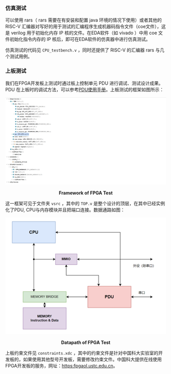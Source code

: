 ### 仿真测试

可以使用 rars（ rars 需要在有安装和配置 java 环境的情况下使用）或者其他的 RISC-V 汇编器对写好的用于测试的汇编程序生成机器码指令文件（coe文件），这是 verilog 用于初始化内存 IP 核的文件。在EDA软件（如 vivado ）中用 coe 文件初始化指令内存的 IP 核后，即可在EDA软件的仿真器中进行仿真测试。

仿真测试的代码见 `CPU_testbench.v` ，同时还提供了 RISC-V 的汇编器 rars 与几个测试用例。

### 上板测试

我们在FPGA开发板上测试时通过板上控制单元 PDU 进行调试、测试设计成果。PDU 在上板时的调试方法，可以参考[PDU使用手册](https://soc.ustc.edu.cn/COD/lab3/PDU_intro/)。上板测试的框架如图所示：

![Framework of FPGA Test](fpga_test.png "Framework of FPGA Test")
<center>  <b>Framework of FPGA Test</b>  </center>

这一框架可见于文件夹 `vsrc` ，其中的 `TOP.v` 是整个设计的顶层，在其中已经实例化了PDU, CPU与内存模块并且把端口连接。数据通路如图：

![Datapath of FPGA Test](PDU.png "Datapath of FPGA Test")
<center>  <b>Datapath of FPGA Test</b>  </center>

上板约束文件见 `constraints.xdc` ，其中的约束文件是针对中国科大实验室的开发板的，如果使用其他型号开发板，需要修改约束文件。中国科大提供在线使用FPGA开发板的服务，网址：[https:fpgaol.ustc.edu.cn](https:fpgaol.ustc.edu.cn)。